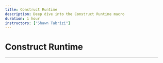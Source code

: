 ```yaml
---
title: Construct Runtime
description: Deep dive into the Construct Runtime macro
duration: 1 hour
instructors: ["Shawn Tabrizi"]
---
```


# Construct Runtime

---
